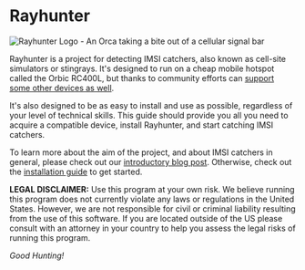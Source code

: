 # Rayhunter

<img style="display: block; margin: 0 auto" alt="Rayhunter Logo - An Orca taking a bite out of a cellular signal bar" src="https://www.eff.org/files/styles/media_browser_preview/public/banner_library/rayhunter-banner.png" />

Rayhunter is a project for detecting IMSI catchers, also known as cell-site simulators or stingrays. It's designed to run on a cheap mobile hotspot called the Orbic RC400L, but thanks to community efforts can [support some other devices as well](./supported-devices.md).

It's also designed to be as easy to install and use as possible, regardless of your level of technical skills. This guide should provide you all you need to acquire a compatible device, install Rayhunter, and start catching IMSI catchers.

To learn more about the aim of the project, and about IMSI catchers in general, please check out our [introductory blog post](https://www.eff.org/deeplinks/2025/03/meet-rayhunter-new-open-source-tool-eff-detect-cellular-spying). Otherwise, check out the [installation guide](./installation.md) to get started.

**LEGAL DISCLAIMER:** Use this program at your own risk. We believe running this program does not currently violate any laws or regulations in the United States. However, we are not responsible for civil or criminal liability resulting from the use of this software. If you are located outside of the US please consult with an attorney in your country to help you assess the legal risks of running this program.

*Good Hunting!*
